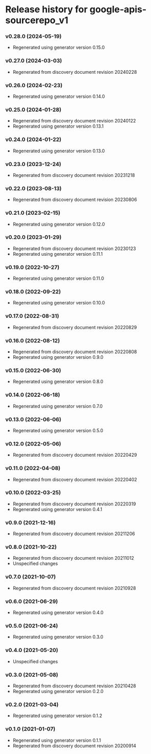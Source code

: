 # Release history for google-apis-sourcerepo_v1

### v0.28.0 (2024-05-19)

* Regenerated using generator version 0.15.0

### v0.27.0 (2024-03-03)

* Regenerated from discovery document revision 20240228

### v0.26.0 (2024-02-23)

* Regenerated using generator version 0.14.0

### v0.25.0 (2024-01-28)

* Regenerated from discovery document revision 20240122
* Regenerated using generator version 0.13.1

### v0.24.0 (2024-01-22)

* Regenerated using generator version 0.13.0

### v0.23.0 (2023-12-24)

* Regenerated from discovery document revision 20231218

### v0.22.0 (2023-08-13)

* Regenerated from discovery document revision 20230806

### v0.21.0 (2023-02-15)

* Regenerated using generator version 0.12.0

### v0.20.0 (2023-01-29)

* Regenerated from discovery document revision 20230123
* Regenerated using generator version 0.11.1

### v0.19.0 (2022-10-27)

* Regenerated using generator version 0.11.0

### v0.18.0 (2022-09-22)

* Regenerated using generator version 0.10.0

### v0.17.0 (2022-08-31)

* Regenerated from discovery document revision 20220829

### v0.16.0 (2022-08-12)

* Regenerated from discovery document revision 20220808
* Regenerated using generator version 0.9.0

### v0.15.0 (2022-06-30)

* Regenerated using generator version 0.8.0

### v0.14.0 (2022-06-18)

* Regenerated using generator version 0.7.0

### v0.13.0 (2022-06-06)

* Regenerated using generator version 0.5.0

### v0.12.0 (2022-05-06)

* Regenerated from discovery document revision 20220429

### v0.11.0 (2022-04-08)

* Regenerated from discovery document revision 20220402

### v0.10.0 (2022-03-25)

* Regenerated from discovery document revision 20220319
* Regenerated using generator version 0.4.1

### v0.9.0 (2021-12-16)

* Regenerated from discovery document revision 20211206

### v0.8.0 (2021-10-22)

* Regenerated from discovery document revision 20211012
* Unspecified changes

### v0.7.0 (2021-10-07)

* Regenerated from discovery document revision 20210928

### v0.6.0 (2021-06-29)

* Regenerated using generator version 0.4.0

### v0.5.0 (2021-06-24)

* Regenerated using generator version 0.3.0

### v0.4.0 (2021-05-20)

* Unspecified changes

### v0.3.0 (2021-05-08)

* Regenerated from discovery document revision 20210428
* Regenerated using generator version 0.2.0

### v0.2.0 (2021-03-04)

* Regenerated using generator version 0.1.2

### v0.1.0 (2021-01-07)

* Regenerated using generator version 0.1.1
* Regenerated from discovery document revision 20200914

